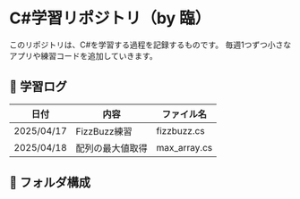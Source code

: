 # C#学習リポジトリ（by 臨）

このリポジトリは、C#を学習する過程を記録するものです。
毎週1つずつ小さなアプリや練習コードを追加していきます。

## 📅 学習ログ

| 日付 | 内容 | ファイル名 |
|------|------|-------------|
| 2025/04/17 | FizzBuzz練習 | fizzbuzz.cs |
| 2025/04/18 | 配列の最大値取得 | max_array.cs |

## 📂 フォルダ構成
